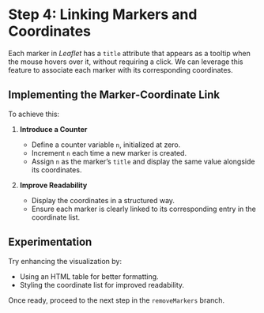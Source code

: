 # Step 4: Linking Markers and Coordinates

Each marker in *Leaflet* has a `title` attribute that appears as a tooltip when the mouse hovers over it, without requiring a click. We can leverage this feature to associate each marker with its corresponding coordinates.

## Implementing the Marker-Coordinate Link

To achieve this:
1. **Introduce a Counter**  
   - Define a counter variable `n`, initialized at zero.
   - Increment `n` each time a new marker is created.
   - Assign `n` as the marker’s `title` and display the same value alongside its coordinates.

2. **Improve Readability**  
   - Display the coordinates in a structured way.
   - Ensure each marker is clearly linked to its corresponding entry in the coordinate list.

## Experimentation

Try enhancing the visualization by:
- Using an HTML table for better formatting.
- Styling the coordinate list for improved readability.

Once ready, proceed to the next step in the `removeMarkers` branch.
